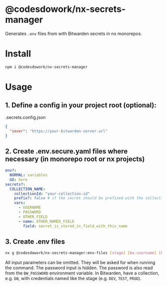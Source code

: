 # @codesdowork/nx-secrets-manager

Generates `.env` files from with Bitwarden secrets in nx monorepos.

# Install

````bash
npm i @codesdowork/nx-secrets-manager
````

# Usage

## 1. Define a config in your project root (optional):

.secrets.config.json

````json
{
  "sever": "https://your-bitwarden-server.url"
}
````

## 2. Create .env.secure.yaml files where necessary (in monorepo root or nx projects)

````yaml
env?:
  NORMAL: variables
  GO: here
secrets?:
  COLLECTION_NAME:
    collectionId: "your-collection-id"
    prefix?: false # if the secret should be prefixed with the collection name (default: false)
    vars:
      - USERNAME
      - PASSWORD
      - OTHER_FIELD
      - name: OTHER_NAMED_FIELD
        field: secret_is_stored_in_field_with_this_name
````

## 3. Create .env files

````bash
nx g @codesdowork/nx-secrets-manager:env-files [stage] [bw-username] [bw-password]
````

All input parameters can be omitted. They will be asked for when running the command. The password input is hidden.
The password is also read from the `BW_PASSWORD` environment variable.
In Bitwarden, have a collection, e.g. `DB`, with credentials named like the stage (e.g. `DEV`, `TEST`, `PROD`).
